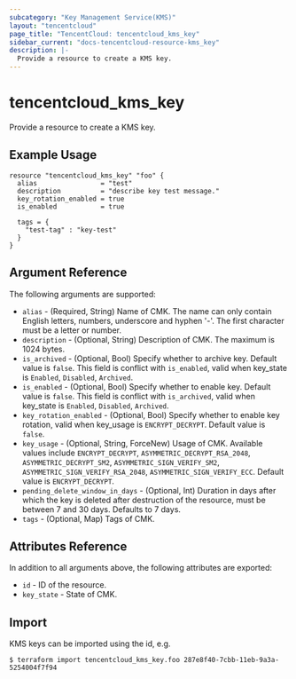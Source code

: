 ```yaml
---
subcategory: "Key Management Service(KMS)"
layout: "tencentcloud"
page_title: "TencentCloud: tencentcloud_kms_key"
sidebar_current: "docs-tencentcloud-resource-kms_key"
description: |-
  Provide a resource to create a KMS key.
---
```


# tencentcloud_kms_key

Provide a resource to create a KMS key.

## Example Usage

```hcl
resource "tencentcloud_kms_key" "foo" {
  alias                = "test"
  description          = "describe key test message."
  key_rotation_enabled = true
  is_enabled           = true

  tags = {
    "test-tag" : "key-test"
  }
}
```

## Argument Reference

The following arguments are supported:

* `alias` - (Required, String) Name of CMK. The name can only contain English letters, numbers, underscore and hyphen '-'. The first character must be a letter or number.
* `description` - (Optional, String) Description of CMK. The maximum is 1024 bytes.
* `is_archived` - (Optional, Bool) Specify whether to archive key. Default value is `false`. This field is conflict with `is_enabled`, valid when key_state is `Enabled`, `Disabled`, `Archived`.
* `is_enabled` - (Optional, Bool) Specify whether to enable key. Default value is `false`. This field is conflict with `is_archived`, valid when key_state is `Enabled`, `Disabled`, `Archived`.
* `key_rotation_enabled` - (Optional, Bool) Specify whether to enable key rotation, valid when key_usage is `ENCRYPT_DECRYPT`. Default value is `false`.
* `key_usage` - (Optional, String, ForceNew) Usage of CMK. Available values include `ENCRYPT_DECRYPT`, `ASYMMETRIC_DECRYPT_RSA_2048`, `ASYMMETRIC_DECRYPT_SM2`, `ASYMMETRIC_SIGN_VERIFY_SM2`, `ASYMMETRIC_SIGN_VERIFY_RSA_2048`, `ASYMMETRIC_SIGN_VERIFY_ECC`. Default value is `ENCRYPT_DECRYPT`.
* `pending_delete_window_in_days` - (Optional, Int) Duration in days after which the key is deleted after destruction of the resource, must be between 7 and 30 days. Defaults to 7 days.
* `tags` - (Optional, Map) Tags of CMK.

## Attributes Reference

In addition to all arguments above, the following attributes are exported:

* `id` - ID of the resource.
* `key_state` - State of CMK.


## Import

KMS keys can be imported using the id, e.g.

```
$ terraform import tencentcloud_kms_key.foo 287e8f40-7cbb-11eb-9a3a-5254004f7f94
```


